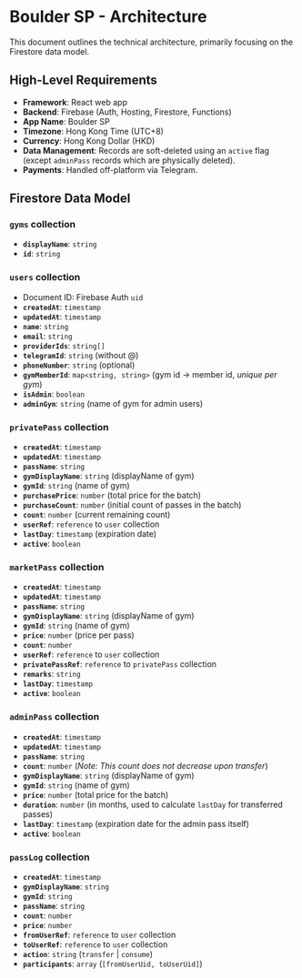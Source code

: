 # Boulder SP - Architecture

This document outlines the technical architecture, primarily focusing on the Firestore data model.

## High-Level Requirements

- **Framework**: React web app
- **Backend**: Firebase (Auth, Hosting, Firestore, Functions)
- **App Name**: Boulder SP
- **Timezone**: Hong Kong Time (UTC+8)
- **Currency**: Hong Kong Dollar (HKD)
- **Data Management**: Records are soft-deleted using an `active` flag (except `adminPass` records which are physically deleted).
- **Payments**: Handled off-platform via Telegram.

## Firestore Data Model

### `gyms` collection
- **`displayName`**: `string`
- **`id`**: `string`

### `users` collection
- Document ID: Firebase Auth `uid`
- **`createdAt`**: `timestamp`
- **`updatedAt`**: `timestamp`
- **`name`**: `string`
- **`email`**: `string`
- **`providerIds`**: `string[]`
- **`telegramId`**: `string` (without @)
- **`phoneNumber`**: `string` (optional)
- **`gymMemberId`**: `map<string, string>` (gym id -> member id, *unique per gym*)
- **`isAdmin`**: `boolean`
- **`adminGym`**: `string` (name of gym for admin users)

### `privatePass` collection
- **`createdAt`**: `timestamp`
- **`updatedAt`**: `timestamp`
- **`passName`**: `string` 
- **`gymDisplayName`**: `string` (displayName of gym)
- **`gymId`**: `string` (name of gym)
- **`purchasePrice`**: `number` (total price for the batch)
- **`purchaseCount`**: `number` (initial count of passes in the batch)
- **`count`**: `number` (current remaining count)
- **`userRef`**: `reference` to `user` collection
- **`lastDay`**: `timestamp` (expiration date)
- **`active`**: `boolean`

### `marketPass` collection
- **`createdAt`**: `timestamp`
- **`updatedAt`**: `timestamp`
- **`passName`**: `string` 
- **`gymDisplayName`**: `string` (displayName of gym)
- **`gymId`**: `string` (name of gym)
- **`price`**: `number` (price per pass)
- **`count`**: `number`
- **`userRef`**: `reference` to `user` collection
- **`privatePassRef`**: `reference` to `privatePass` collection
- **`remarks`**: `string`
- **`lastDay`**: `timestamp`
- **`active`**: `boolean`

### `adminPass` collection
- **`createdAt`**: `timestamp`
- **`updatedAt`**: `timestamp`
- **`passName`**: `string` 
- **`count`**: `number` (*Note: This count does not decrease upon transfer*)
- **`gymDisplayName`**: `string` (displayName of gym)
- **`gymId`**: `string` (name of gym)
- **`price`**: `number` (total price for the batch)
- **`duration`**: `number` (in months, used to calculate `lastDay` for transferred passes)
- **`lastDay`**: `timestamp` (expiration date for the admin pass itself)
- **`active`**: `boolean`

### `passLog` collection
- **`createdAt`**: `timestamp`
- **`gymDisplayName`**: `string` 
- **`gymId`**: `string`
- **`passName`**: `string` 
- **`count`**: `number`
- **`price`**: `number`
- **`fromUserRef`**: `reference` to `user` collection
- **`toUserRef`**: `reference` to `user` collection
- **`action`**: `string` (`transfer` | `consume`)
- **`participants`**: `array` (`[fromUserUid, toUserUid]`)
